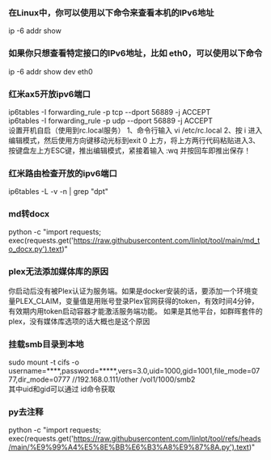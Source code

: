### 在Linux中，你可以使用以下命令来查看本机的IPv6地址  
ip -6 addr show  
### 如果你只想查看特定接口的IPv6地址，比如 eth0，可以使用以下命令     
ip -6 addr show dev eth0  
### 红米ax5开放ipv6端口  
ip6tables -I forwarding_rule -p tcp --dport 56889 -j ACCEPT  
ip6tables -I forwarding_rule -p udp --dport 56889 -j ACCEPT  
设置开机自启（使用到rc.local服务）        1、命令行输入    vi /etc/rc.local   2、按 i  进入编辑模式，然后使用方向键移动光标到exit 0 上方，将上方两行代码粘贴进入3、按键盘左上方ESC键，推出编辑模式，紧接着输入  :wq  并按回车即推出保存！  
### 红米路由检查开放的ipv6端口  
ip6tables -L -v -n | grep "dpt"   
### md转docx   
python -c "import requests; exec(requests.get('https://raw.githubusercontent.com/linlpt/tool/main/md_to_docx.py').text)"
### plex无法添加媒体库的原因
你启动后没有被Plex认证为服务端。如果是docker安装的话，要添加一个环境变量PLEX_CLAIM，变量值是用账号登录Plex官网获得的token，有效时间4分钟，有效期内用token启动容器才能激活服务端功能。
如果是其他平台，如群晖套件的plex，没有媒体库选项的话大概也是这个原因
### 挂载smb目录到本地
sudo mount -t cifs -o username=****,password=*****,vers=3.0,uid=1000,gid=1001,file_mode=0777,dir_mode=0777 //192.168.0.111/other /vol1/1000/smb2   
其中uid和gid可以通过 id命令获取
### py去注释   
python -c "import requests; exec(requests.get('https://raw.githubusercontent.com/linlpt/tool/refs/heads/main/%E9%99%A4%E5%8E%BB%E6%B3%A8%E9%87%8A.py').text)"
